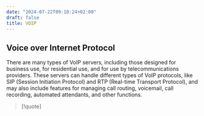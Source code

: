 ```yaml
---
date: "2024-07-22T09:10:24+02:00"
draft: false
title: VOIP
---
```


## Voice over Internet Protocol

There are many types of VoIP servers, including those designed for
business use, for residential use, and for use by telecommunications
providers. These servers can handle different types of VoIP protocols,
like SIP (Session Initiation Protocol) and RTP (Real-time Transport
Protocol), and may also include features for managing call routing,
voicemail, call recording, automated attendants, and other functions.

> \[!quote\]

